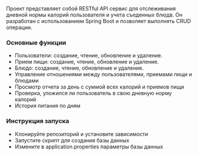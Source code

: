 Проект представляет собой RESTful API сервис для отслеживания дневной нормы калорий пользователя и учета съеденных блюдв. Он разработан с использованием Spring Boot и позволяет выполнять CRUD операции.

### Основные функции
- Пользователи: создание, чтение, обновление и удаление. 
- Прием пищи: создание, чтение, обновление и удаление.
- Блюдо: создание, чтение, обновление и удаление.
- Управление отношениями между пользователями, приемами пищи и блюдами
- Просмотр отчета за день с суммой всех калорий и приемов пищи
- Проверка, уложился ли пользователь в свою дневную норму калорий
- История питания по дням

### Инструкция запуска
- Клонируйте репозиторий и установите зависимости
- Запустите скрипт для создания базы данных
- Измените в application.properties параметры базы данных
